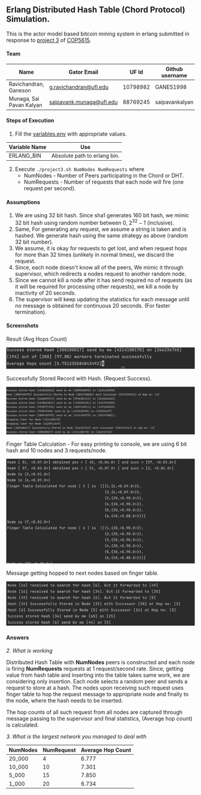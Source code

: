 ## Erlang Distributed Hash Table (Chord Protocol) Simulation.

This is the actor model based bitcoin mining system in erlang submitted in response
to [project 3](https://ufl.instructure.com/courses/467300/assignments/5383670)
of [COP5615](https://ufl.instructure.com/courses/467300).

#### Team

| Name                     | Gator Email             | UF Id     | Github username |
|--------------------------|-------------------------|-----------|-----------------|
| Ravichandran, Ganeson    | g.ravichandran@ufl.edu  | 10798982 | GANES1998       |
| Munaga, Sai Pavan Kalyan | saipavank.munaga@ufl.edu | 88769245 | saipavankalyan  |

#### Steps of Execution

1. Fill the [variables.env](variables.env) with appropriate values.

| Variable Name         | Use                                                                                       |
|-----------------------|-------------------------------------------------------------------------------------------|
| ERLANG_BIN            | Absolute path to erlang bin.                                                              |

2. Execute ```./project3.sh NumNodes NumRequests``` where
    * NumNodes - Number of Peers participating in the Chord or DHT.
    * NumRequests - Number of requests that each node will fire (one request per second).

#### Assumptions

1. We are using 32 bit hash. Since sha1 generates 160 bit hash, we mimic 32 bit hash using random number between 0, $2^{32} - 1$ (inclusive).
2. Same, For generating any request, we assume a string is taken and is hashed. We generate hash using the same strategy as above (random 32 bit number).
3. We assume, it is okay for requests to get lost, and when request hops for more than 32 times (unlikely in normal times), we discard the request.
4. Since, each node doesn't know all of the peers, We mimic it through supervisor, which redirects a nodes request to another random node.
5. Since we cannot kill a node after it has send required no of requests (as it will be required for processing other requests), we kill a node by inactivity of 20 seconds.
6. The supervisor will keep updating the statistics for each message until no message is obtained for continuous 20 seconds. (For faster termination).

#### Screenshots

Result (Avg Hops Count)

![img.png](doc/assets/result.png)

Successfully Stored Record with Hash. (Request Success).

![img.png](doc/assets/success_storage_log.png)

Finger Table Calculation - For easy printing to console, we are using 6 bit hash and 10 nodes and 3 requests/node.

![img.png](doc/assets/finger_calculation_success.png)

Message getting hopped to next nodes based on finger table.

![img.png](doc/assets/worker_hop_log.png)

#### Answers

*2. What is working*

Distributed Hash Table with **NumNodes** peers is constructed and each node is firing **NumRequests** requests at 1 
request/second rate. Since, getting value from hash table and inserting into the table takes same work, we are considering
only insertion. Each node selects a random peer and sends a request to store at a hash. The nodes upon receiving such request
uses finger table to hop the request message to appropriate node and finally to the node, where the hash needs to be inserted.

The hop counts of all such request from all nodes are captured through message passing to the supervisor and final statistics,
(Average hop count) is calculated.

*3. What is the largest network you managed to deal with*

| NumNodes | NumRequest | Average Hop Count |
|----------|------------|-------------------|
| 20_000   | 4          | 6.777             |
| 10_000   | 10         | 7.301             |
| 5_000    | 15         | 7.850             |
| 1_000    | 20         | 6.734             |



